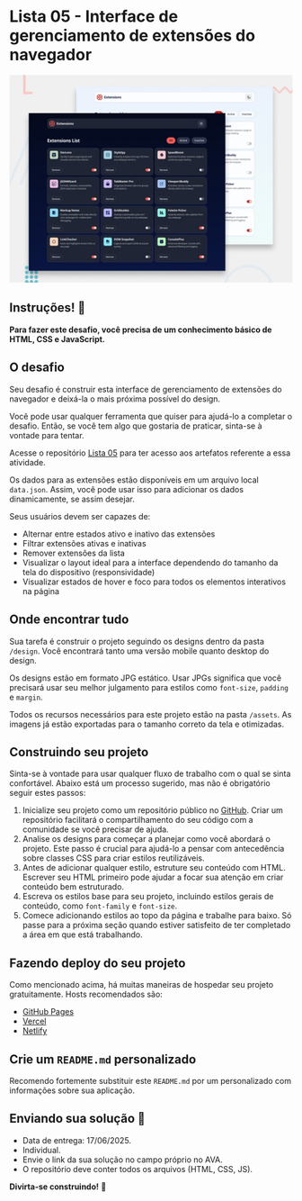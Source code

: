 # Lista 05 - Interface de gerenciamento de extensões do navegador

![Prévia do design para o desafio de codificação da Interface de gerenciamento de extensões do navegador](./preview.jpg)

## Instruções! 👋

**Para fazer este desafio, você precisa de um conhecimento básico de HTML, CSS e JavaScript.**

## O desafio

Seu desafio é construir esta interface de gerenciamento de extensões do navegador e deixá-la o mais próxima possível do design.

Você pode usar qualquer ferramenta que quiser para ajudá-lo a completar o desafio. Então, se você tem algo que gostaria de praticar, sinta-se à vontade para tentar.

Acesse o repositório [Lista 05](https://github.com/andreluizfrancabatista/browser-extensions-manager-ui) para ter acesso aos artefatos referente a essa atividade. 

Os dados para as extensões estão disponíveis em um arquivo local `data.json`. Assim, você pode usar isso para adicionar os dados dinamicamente, se assim desejar.

Seus usuários devem ser capazes de:

- Alternar entre estados ativo e inativo das extensões
- Filtrar extensões ativas e inativas
- Remover extensões da lista
- Visualizar o layout ideal para a interface dependendo do tamanho da tela do dispositivo (responsividade)
- Visualizar estados de hover e foco para todos os elementos interativos na página

## Onde encontrar tudo

Sua tarefa é construir o projeto seguindo os designs dentro da pasta `/design`. Você encontrará tanto uma versão mobile quanto desktop do design.

Os designs estão em formato JPG estático. Usar JPGs significa que você precisará usar seu melhor julgamento para estilos como `font-size`, `padding` e `margin`.

Todos os recursos necessários para este projeto estão na pasta `/assets`. As imagens já estão exportadas para o tamanho correto da tela e otimizadas.

## Construindo seu projeto

Sinta-se à vontade para usar qualquer fluxo de trabalho com o qual se sinta confortável. Abaixo está um processo sugerido, mas não é obrigatório seguir estes passos:

1. Inicialize seu projeto como um repositório público no [GitHub](https://github.com/). Criar um repositório facilitará o compartilhamento do seu código com a comunidade se você precisar de ajuda.
2. Analise os designs para começar a planejar como você abordará o projeto. Este passo é crucial para ajudá-lo a pensar com antecedência sobre classes CSS para criar estilos reutilizáveis.
3. Antes de adicionar qualquer estilo, estruture seu conteúdo com HTML. Escrever seu HTML primeiro pode ajudar a focar sua atenção em criar conteúdo bem estruturado.
4. Escreva os estilos base para seu projeto, incluindo estilos gerais de conteúdo, como `font-family` e `font-size`.
5. Comece adicionando estilos ao topo da página e trabalhe para baixo. Só passe para a próxima seção quando estiver satisfeito de ter completado a área em que está trabalhando.

## Fazendo deploy do seu projeto

Como mencionado acima, há muitas maneiras de hospedar seu projeto gratuitamente. Hosts recomendados são:

- [GitHub Pages](https://pages.github.com/)
- [Vercel](https://vercel.com/)
- [Netlify](https://www.netlify.com/)

## Crie um `README.md` personalizado

Recomendo fortemente substituir este `README.md` por um personalizado com informações sobre sua aplicação. 

## Enviando sua solução 📝

- Data de entrega: 17/06/2025.
- Individual.
- Envie o link da sua solução no campo próprio no AVA.
- O repositório deve conter todos os arquivos (HTML, CSS, JS).

**Divirta-se construindo!** 🚀